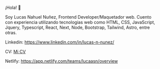 ¡Hola! 👋

Soy Lucas Nahuel Nuñez, Frontend Developer/Maquetador web. Cuento con experiencia utilizando tecnologias web como HTML, CSS, JavaScript, Jquery, Typescript, React, Next, Node, Bootstrap, Tailwind, Astro, entre otras.

Linkedin: <a href="https://www.linkedin.com/in/lucas-n-nunez/" target="_blank">https://www.linkedin.com/in/lucas-n-nunez/</a>

CV: <a href="https://drive.google.com/file/d/1yF92mWC-LwpQPBkGvApPP6BTmud3fSLM/view?pli=1" target="_blank">Mi CV</a>

Netlify: <a href="https://app.netlify.com/teams/lucaasn/overview" target="_blank">https://app.netlify.com/teams/lucaasn/overview</a>


